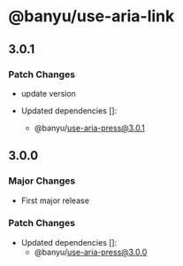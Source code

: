 # @banyu/use-aria-link

## 3.0.1

### Patch Changes

- update version

- Updated dependencies []:
  - @banyu/use-aria-press@3.0.1

## 3.0.0

### Major Changes

- First major release

### Patch Changes

- Updated dependencies []:
  - @banyu/use-aria-press@3.0.0
